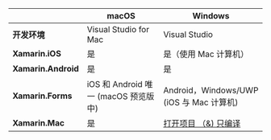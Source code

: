 ||macOS|Windows|
|---|---|---|
|**开发环境**|Visual Studio for Mac|Visual Studio|
|**Xamarin.iOS**|是|是（使用 Mac 计算机）|
|**Xamarin.Android**|是|是|
|**Xamarin.Forms**|iOS 和 Android 唯一 (macOS 预览版中)|Android，Windows/UWP (iOS 与 Mac 计算机)|
|**Xamarin.Mac**|是|[打开项目 （&) 只编译](https://developer.xamarin.com/releases/vs/xamarin.vs_4/xamarin.vs_4.2/#Xamarin.Mac_minimum_support.)| 